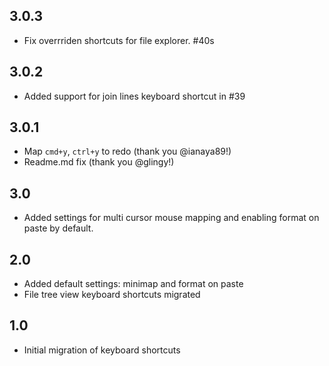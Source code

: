 ## 3.0.3
- Fix overrriden shortcuts for file explorer. #40s

## 3.0.2
- Added support for join lines keyboard shortcut in #39 

## 3.0.1
- Map `cmd+y`, `ctrl+y` to redo (thank you @ianaya89!)
- Readme.md fix (thank you @glingy!)

## 3.0
- Added settings for multi cursor mouse mapping and enabling format on paste by default. 

## 2.0
- Added default settings: minimap and format on paste
- File tree view keyboard shortcuts migrated

## 1.0
- Initial migration of keyboard shortcuts
